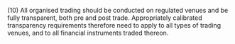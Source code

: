 (10) All organised trading should be conducted on regulated venues and be fully transparent, both pre and post trade. Appropriately calibrated transparency requirements therefore need to apply to all types of trading venues, and to all financial instruments traded thereon.